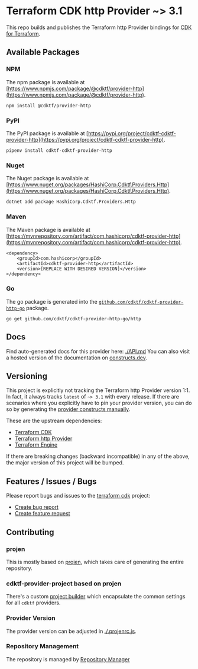 
# Terraform CDK http Provider ~> 3.1

This repo builds and publishes the Terraform http Provider bindings for [CDK for Terraform](https://cdk.tf).

## Available Packages

### NPM

The npm package is available at [https://www.npmjs.com/package/@cdktf/provider-http](https://www.npmjs.com/package/@cdktf/provider-http).

`npm install @cdktf/provider-http`

### PyPI

The PyPI package is available at [https://pypi.org/project/cdktf-cdktf-provider-http](https://pypi.org/project/cdktf-cdktf-provider-http).

`pipenv install cdktf-cdktf-provider-http`

### Nuget

The Nuget package is available at [https://www.nuget.org/packages/HashiCorp.Cdktf.Providers.Http](https://www.nuget.org/packages/HashiCorp.Cdktf.Providers.Http).

`dotnet add package HashiCorp.Cdktf.Providers.Http`

### Maven

The Maven package is available at [https://mvnrepository.com/artifact/com.hashicorp/cdktf-provider-http](https://mvnrepository.com/artifact/com.hashicorp/cdktf-provider-http).

```
<dependency>
    <groupId>com.hashicorp</groupId>
    <artifactId>cdktf-provider-http</artifactId>
    <version>[REPLACE WITH DESIRED VERSION]</version>
</dependency>
```


### Go

The go package is generated into the [`github.com/cdktf/cdktf-provider-http-go`](https://github.com/cdktf/cdktf-provider-http-go) package.

`go get github.com/cdktf/cdktf-provider-http-go/http`

## Docs

Find auto-generated docs for this provider here: [./API.md](./API.md)
You can also visit a hosted version of the documentation on [constructs.dev](https://constructs.dev/packages/@cdktf/provider-http).

## Versioning

This project is explicitly not tracking the Terraform http Provider version 1:1. In fact, it always tracks `latest` of `~> 3.1` with every release. If there are scenarios where you explicitly have to pin your provider version, you can do so by generating the [provider constructs manually](https://cdk.tf/imports).

These are the upstream dependencies:

- [Terraform CDK](https://cdk.tf)
- [Terraform http Provider](https://github.com/terraform-providers/terraform-provider-http)
- [Terraform Engine](https://terraform.io)

If there are breaking changes (backward incompatible) in any of the above, the major version of this project will be bumped.

## Features / Issues / Bugs

Please report bugs and issues to the [terraform cdk](https://cdk.tf) project:

- [Create bug report](https://cdk.tf/bug)
- [Create feature request](https://cdk.tf/feature)

## Contributing

### projen

This is mostly based on [projen](https://github.com/eladb/projen), which takes care of generating the entire repository.

### cdktf-provider-project based on projen

There's a custom [project builder](https://github.com/hashicorp/cdktf-provider-project) which encapsulate the common settings for all `cdktf` providers.

### Provider Version

The provider version can be adjusted in [./.projenrc.js](./.projenrc.js).

### Repository Management

The repository is managed by [Repository Manager](https://github.com/hashicorp/cdktf-repository-manager/)
